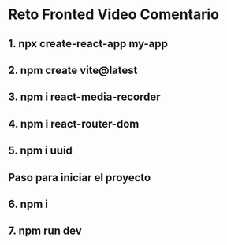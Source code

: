 # Reto Fronted Video Comentario
## 1. npx create-react-app my-app
## 2. npm create vite@latest
## 3. npm i react-media-recorder
## 4. npm i react-router-dom
## 5. npm i uuid


## Paso para iniciar el proyecto
## 6. npm i
## 7. npm run dev
